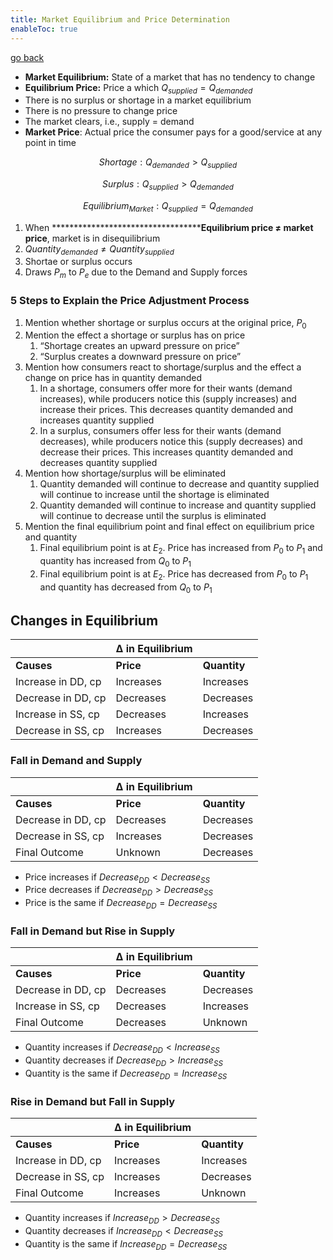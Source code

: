 ```yaml
---
title: Market Equilibrium and Price Determination
enableToc: true
---
```


[go back](Economics/Economics.md)

-   ********Market Equilibrium:******** State of a market that has no tendency to change
-   ******Equilibrium Price:****** Price a which $Q_{supplied}=Q_{demanded}$
-   There is no surplus or shortage in a market equilibrium
-   There is no pressure to change price
-   The market clears, i.e., supply = demand
-   ************************Market Price************************: Actual price the consumer pays for a good/service at any point in time

$$ Shortage: Q_{demanded}>Q_{supplied} $$

$$ Surplus: Q_{supplied}>Q_{demanded} $$

$$ Equilibrium_{Market}: Q_{supplied}=Q_{demanded} $$

1.  When ************************************Equilibrium price $≠$ market price**, market is in disequilibrium
2.  $Quantity_{demanded}≠Quantity_{supplied}$
3.  Shortae or surplus occurs
4.  Draws $P_m$ to $P_e$ due to the Demand and Supply forces

### 5 Steps to Explain the Price Adjustment Process

1.  Mention whether shortage or surplus occurs at the original price, $P_0$
2.  Mention the effect a shortage or surplus has on price
    1.  “Shortage creates an upward pressure on price”
    2.  “Surplus creates a downward pressure on price”
3.  Mention how consumers react to shortage/surplus and the effect a change on price has in quantity demanded
    1.  In a shortage, consumers offer more for their wants (demand increases), while producers notice this (supply increases) and increase their prices. This decreases quantity demanded and increases quantity supplied
    2.  In a surplus, consumers offer less for their wants (demand decreases), while producers notice this (supply decreases) and decrease their prices. This increases quantity demanded and decreases quantity supplied
4.  Mention how shortage/surplus will be eliminated
    1.  Quantity demanded will continue to decrease and quantity supplied will continue to increase until the shortage is eliminated
    2.  Quantity demanded will continue to increase and quantity supplied will continue to decrease until the surplus is eliminated
5.  Mention the final equilibrium point and final effect on equilibrium price and quantity
    1.  Final equilibrium point is at $E_2$. Price has increased from $P_0$ to $P_1$ and quantity has increased from $Q_0$ to $P_1$
    2.  Final equilibrium point is at $E_2$. Price has decreased from $P_0$ to $P_1$ and quantity has decreased from $Q_0$ to $P_1$

## Changes in Equilibrium
|                    | Δ in Equilibrium |              |
| ------------------ | ---------------- | ------------ |
| **Causes**         | **Price**        | **Quantity** |
| Increase in DD, cp | Increases        | Increases    |
| Decrease in DD, cp | Decreases        | Decreases    |
| Increase in SS, cp | Decreases        | Increases    |
| Decrease in SS, cp | Increases        | Decreases             |

### Fall in Demand and Supply

|                    | Δ in Equilibrium |              |
| ------------------ | ---------------- | ------------ |
| **Causes**         | **Price**        | **Quantity** |
| Decrease in DD, cp | Decreases        | Decreases    |
| Decrease in SS, cp | Increases        | Decreases    |
| Final Outcome      | Unknown          | Decreases    |

-   Price increases if $Decrease_{DD}<Decrease_{SS}$
-   Price decreases if $Decrease_{DD}>Decrease_{SS}$
-   Price is the same if $Decrease_{DD}=Decrease_{SS}$

### Fall in Demand but Rise in Supply
|                    | Δ in Equilibrium |              |
| ------------------ | ---------------- | ------------ |
| **Causes**         | **Price**        | **Quantity** |
| Decrease in DD, cp | Decreases        | Decreases    |
| Increase in SS, cp | Decreases        | Increases    |
| Final Outcome      | Decreases        | Unknown      |

-   Quantity increases if $Decrease_{DD}<Increase_{SS}$
-   Quantity decreases if $Decrease_{DD}>Increase_{SS}$
-   Quantity is the same if $Decrease_{DD}=Increase_{SS}$

### Rise in Demand but Fall in Supply
|                    | Δ in Equilibrium |              |
| ------------------ | ---------------- | ------------ |
| **Causes**         | **Price**        | **Quantity** |
| Increase in DD, cp | Increases        | Increases    |
| Decrease in SS, cp | Increases        | Decreases    |
| Final Outcome      | Increases        | Unknown      |

-   Quantity increases if $Increase_{DD}>Decrease_{SS}$
-   Quantity decreases if $Increase_{DD}<Decrease_{SS}$
-   Quantity is the same if $Increase_{DD}=Decrease_{SS}$